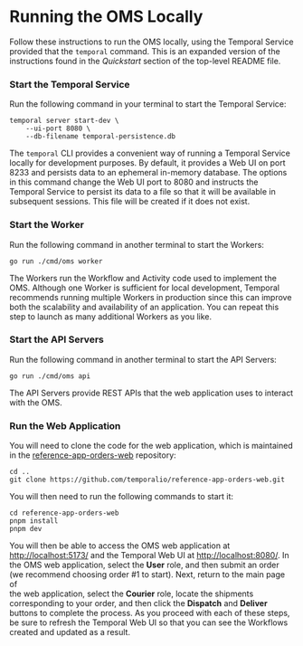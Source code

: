 # Running the OMS Locally

Follow these instructions to run the OMS locally, using the 
Temporal Service provided that the `temporal` command. This 
is an expanded version of the instructions found in the 
_Quickstart_ section of the top-level README file.


### Start the Temporal Service

Run the following command in your terminal to start the Temporal 
Service:

```command
temporal server start-dev \
    --ui-port 8080 \
    --db-filename temporal-persistence.db
```

The `temporal` CLI provides a convenient way of running a 
Temporal Service locally for development purposes. By default,
it provides a Web UI on port 8233 and persists data to an 
ephemeral in-memory database. The options in this command 
change the Web UI port to 8080 and instructs the Temporal 
Service to persist its data to a file so that it will be 
available in subsequent sessions. This file will be created 
if it does not exist.


### Start the Worker

Run the following command in another terminal to start the Workers:

```command
go run ./cmd/oms worker
```

The Workers run the Workflow and Activity code used to implement the
OMS. Although one Worker is sufficient for local development, Temporal
recommends running multiple Workers in production since this can improve
both the scalability and availability of an application. You can repeat
this step to launch as many additional Workers as you like.


### Start the API Servers

Run the following command in another terminal to start the API Servers:

```command
go run ./cmd/oms api
```

The API Servers provide REST APIs that the web application uses to 
interact with the OMS. 


### Run the Web Application
You will need to clone the code for the web application, which is 
maintained in the [reference-app-orders-web](https://github.com/temporalio/reference-app-orders-web) 
repository:

```command
cd ..
git clone https://github.com/temporalio/reference-app-orders-web.git
```

You will then need to run the following commands to start it:

```command
cd reference-app-orders-web
pnpm install
pnpm dev
```

<!--
	TODO: expand this section to cover more advanced cases
	      and then move it to a separate document (with a 
		  demo video) that can be referenced by the other
		  instructions for running it.
-->

You will then be able to access the OMS web application at 
<http://localhost:5173/> and the Temporal Web UI at 
<http://localhost:8080/>. In the OMS web application, select 
the **User** role, and then submit an order (we recommend 
choosing order #1 to start). Next, return to the main page of  
the web application, select the **Courier** role, locate
the shipments corresponding to your order, and then click 
the **Dispatch** and **Deliver** buttons to complete the 
process. As you proceed with each of these steps, be sure 
to refresh the Temporal Web UI so that you can see the 
Workflows created and updated as a result. 

